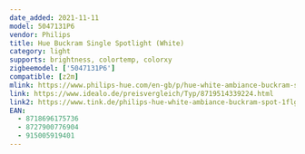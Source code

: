 ```yaml
---
date_added: 2021-11-11
model: 5047131P6
vendor: Philips
title: Hue Buckram Single Spotlight (White)
category: light
supports: brightness, colortemp, colorxy
zigbeemodel: ['5047131P6']
compatible: [z2m]
mlink: https://www.philips-hue.com/en-gb/p/hue-white-ambiance-buckram-single-spotlight/8719514339224
link: https://www.idealo.de/preisvergleich/Typ/8719514339224.html
link2: https://www.tink.de/philips-hue-white-ambiance-buckram-spot-1flg-350lm-dimmschalter
EAN: 
  - 8718696175736
  - 8727900776904
  - 915005919401
---
```

